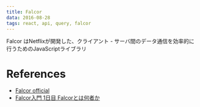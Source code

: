 ```yaml
---
title: Falcor
data: 2016-08-28
tags: react, api, query, falcor
---
```



Falcor はNetflixが開発した、クライアント - サーバ間のデータ通信を効率的に行うためのJavaScriptライブラリ

# References

+ [Falcor official](http://netflix.github.io/falcor/)
+ [Falcor入門 1日目 Falcorとは何者か](http://qiita.com/Quramy/items/5cf4f112d715c2e2d300)
